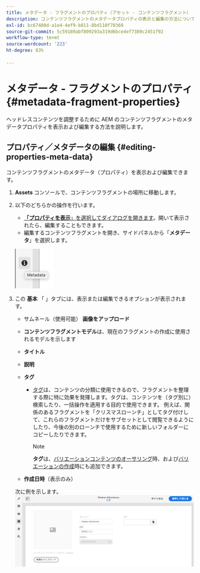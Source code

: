 ```yaml
---
title: メタデータ - フラグメントのプロパティ（アセット - コンテンツフラグメント）
description: コンテンツフラグメントのメタデータプロパティの表示と編集の方法について説明します。
exl-id: bc67480d-a1e4-4ef9-b811-8bd110f70369
source-git-commit: 5c59189abf809293a319d6bce4ef7389c2451f92
workflow-type: tm+mt
source-wordcount: '223'
ht-degree: 83%

---
```


# メタデータ - フラグメントのプロパティ {#metadata-fragment-properties}

ヘッドレスコンテンツを調整するために AEM のコンテンツフラグメントのメタデータプロパティを表示および編集する方法を説明します。

## プロパティ／メタデータの編集 {#editing-properties-meta-data}

コンテンツフラグメントのメタデータ（プロパティ）を表示および編集できます。

1. **Assets** コンソールで、コンテンツフラグメントの場所に移動します。
2. 以下のどちらかの操作を行います。

   * [**「プロパティを表示**」を選択してダイアログを開きます](/help/assets/manage-digital-assets.md#editing-properties)。開いて表示されたら、編集することもできます。
   * 編集するコンテンツフラグメントを開き、サイドパネルから「**メタデータ**」を選択します。

   ![サイドパネルのメタデータ](assets/cfm-metadata-01.png)

3. この **基本** 「 」タブには、表示または編集できるオプションが表示されます。

   * サムネール（使用可能） **画像をアップロード**
   * **コンテンツフラグメントモデル**&#x200B;は、現在のフラグメントの作成に使用されるモデルを示します
   * **タイトル**
   * **説明**
   * **タグ**
      * [タグ](/help/sites-cloud/authoring/features/tags.md)は、コンテンツの分類に使用できるので、フラグメントを整理する際に特に効果を発揮します。タグは、コンテンツを（タグ別に）検索したり、一括操作を適用する目的で使用できます。
例えば、関係のあるフラグメントを「クリスマスローンチ」としてタグ付けして、これらのフラグメントだけをサブセットとして閲覧できるようにしたり、今後の別のローンチで使用するために新しいフォルダーにコピーしたりできます。

        >[!NOTE]
        >
        >**タグ**&#x200B;は、[バリエーションコンテンツのオーサリング](/help/assets/content-fragments/content-fragments-variations.md#authoring-your-content)時、および[バリエーションの作成](/help/assets/content-fragments/content-fragments-variations.md#creating-a-variation)時にも追加できます。

   * **作成日時**（表示のみ）

   次に例を示します。
   ![メタデータの例](assets/cfm-metadata-02.png)
